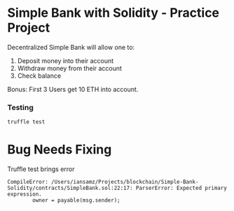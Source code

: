 # Simple Bank with Solidity - Practice Project

Decentralized Simple Bank will allow one to:

1. Deposit money into their account
2. Withdraw money from their account
3. Check balance

Bonus: First 3 Users get 10 ETH into account.

### Testing

```
truffle test
```

# Bug Needs Fixing

Truffle test brings error

```
CompileError: /Users/iansamz/Projects/blockchain/Simple-Bank-Solidity/contracts/SimpleBank.sol:22:17: ParserError: Expected primary expression.
        owner = payable(msg.sender);
```
